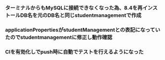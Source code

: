 ### ターミナルからもMySQLに接続できなくなった為、8.4を再インストールDB名を元のDB名と同じstudentmanagementで作成

### applicationPropertiesがstudentManagementとの表記になっていたのでstudentmanagementに修正し動作確認

### CIを有効化しでpush時に自動でテストを行えるようになった





